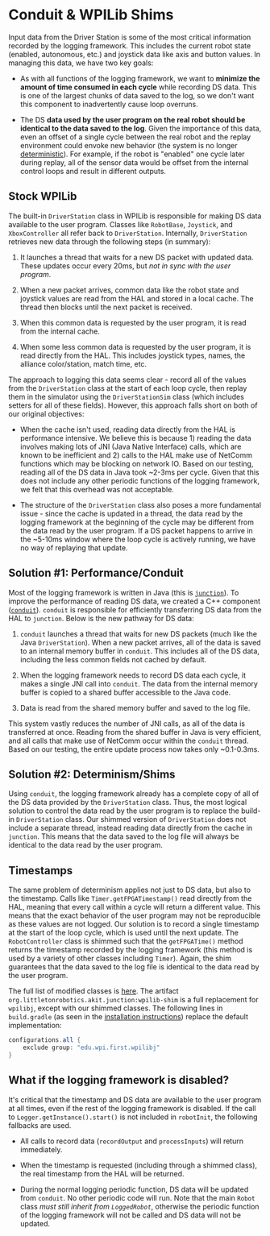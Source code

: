 # Conduit & WPILib Shims

Input data from the Driver Station is some of the most critical information recorded by the logging framework. This includes the current robot state (enabled, autonomous, etc.) and joystick data like axis and button values. In managing this data, we have two key goals:

* As with all functions of the logging framework, we want to **minimize the amount of time consumed in each cycle** while recording DS data. This is one of the largest chunks of data saved to the log, so we don't want this component to inadvertently cause loop overruns.

* The DS **data used by the user program on the real robot should be identical to the data saved to the log**. Given the importance of this data, even an offset of a single cycle between the real robot and the replay environment could envoke new behavior (the system is no longer [deterministic](https://en.wikipedia.org/wiki/Deterministic_system)). For example, if the robot is "enabled" one cycle later during replay, all of the sensor data would be offset from the internal control loops and result in different outputs.

## Stock WPILib

The built-in `DriverStation` class in WPILib is responsible for making DS data available to the user program. Classes like `RobotBase`, `Joystick`, and `XboxController` all refer back to `DriverStation`. Internally, `DriverStation` retrieves new data through the following steps (in summary):

1. It launches a thread that waits for a new DS packet with updated data. These updates occur every 20ms, but *not in sync with the user program*.

2. When a new packet arrives, common data like the robot state and joystick values are read from the HAL and stored in a local cache. The thread then blocks until the next packet is received.

3. When this common data is requested by the user program, it is read from the internal cache.

4. When some less common data is requested by the user program, it is read directly from the HAL. This includes joystick types, names, the alliance color/station, match time, etc.

The approach to logging this data seems clear - record all of the values from the `DriverStation` class at the start of each loop cycle, then replay them in the simulator using the `DriverStationSim` class (which includes setters for all of these fields). However, this approach falls short on both of our original objectives:

* When the cache isn't used, reading data directly from the HAL is performance intensive. We believe this is because 1) reading the data involves making lots of JNI (Java Native Interface) calls, which are known to be inefficient and 2) calls to the HAL make use of NetComm functions which may be blocking on network IO. Based on our testing, reading all of the DS data in Java took ~2-3ms per cycle. Given that this does not include any other periodic functions of the logging framework, we felt that this overhead was not acceptable.

* The structure of the `DriverStation` class also poses a more fundamental issue - since the cache is updated in a thread, the data read by the logging framework at the beginning of the cycle may be different from the data read by the user program. If a DS packet happens to arrive in the ~5-10ms window where the loop cycle is actively running, we have no way of replaying that update.

## Solution #1: Performance/Conduit

Most of the logging framework is written in Java (this is [`junction`](/junction)). To improve the performance of reading DS data, we created a C++ component ([`conduit`](/conduit)). `conduit` is responsible for efficiently transferring DS data from the HAL to `junction`. Below is the new pathway for DS data:

1. `conduit` launches a thread that waits for new DS packets (much like the Java `DriverStation`). When a new packet arrives, all of the data is saved to an internal memory buffer in `conduit`. This includes all of the DS data, including the less common fields not cached by default.

2. When the logging framework needs to record DS data each cycle, it makes a single JNI call into `conduit`. The data from the internal memory buffer is copied to a shared buffer accessible to the Java code.

3. Data is read from the shared memory buffer and saved to the log file.

This system vastly reduces the number of JNI calls, as all of the data is transferred at once. Reading from the shared buffer in Java is very efficient, and all calls that make use of NetComm occur within the `conduit` thread. Based on our testing, the entire update process now takes only ~0.1-0.3ms.

## Solution #2: Determinism/Shims

Using `conduit`, the logging framework already has a complete copy of all of the DS data provided by the `DriverStation` class. Thus, the most logical solution to control the data read by the user program is to replace the build-in `DriverStation` class. Our shimmed version of `DriverStation` does not include a separate thread, instead reading data directly from the cache in `junction`. This means that the data saved to the log file will always be identical to the data read by the user program.

## Timestamps

The same problem of determinism applies not just to DS data, but also to the timestamp. Calls like `Timer.getFPGATimestamp()` read directly from the HAL, meaning that every call within a cycle will return a different value. This means that the exact behavior of the user program may not be reproducible as these values are not logged. Our solution is to record a single timestamp at the start of the loop cycle, which is used until the next update. The `RobotController` class is shimmed such that the `getFPGATime()` method returns the timestamp recorded by the logging framework (this method is used by a variety of other classes including `Timer`). Again, the shim guarantees that the data saved to the log file is identical to the data read by the user program.

The full list of modified classes is [here](/junction/shims/wpilib). The artifact `org.littletonrobotics.akit.junction:wpilib-shim` is a full replacement for `wpilibj`, except with our shimmed classes. The following lines in `build.gradle` (as seen in the [installation instructions](/docs/START-LOGGING.md#installation-with-gradle)) replace the default implementation:

```groovy
configurations.all {
    exclude group: "edu.wpi.first.wpilibj"
}
```

## What if the logging framework is disabled?

It's critical that the timestamp and DS data are available to the user program at all times, even if the rest of the logging framework is disabled. If the call to `Logger.getInstance().start()` is not included in `robotInit`, the following fallbacks are used.

* All calls to record data (`recordOutput` and `processInputs`) will return immediately.

* When the timestamp is requested (including through a shimmed class), the real timestamp from the HAL will be returned.

* During the normal logging periodic function, DS data will be updated from `conduit`. No other periodic code will run. Note that the main `Robot` class *must still inherit from `LoggedRobot`*, otherwise the periodic function of the logging framework will not be called and DS data will not be updated.